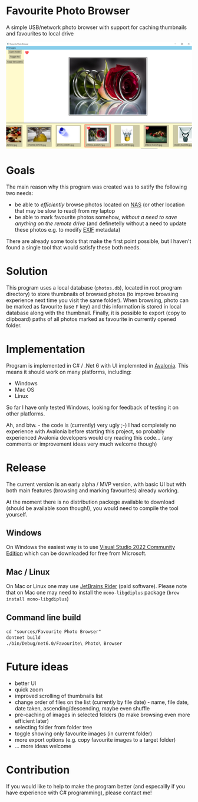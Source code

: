 # Favourite Photo Browser
A simple USB/network photo browser with support for caching thumbnails and favourites to local drive

<kbd>![Screenshot](doc/favourite-photo-browser-screenshot.png)</kbd>

# Goals

The main reason why this program was created was to satify the following two needs: 
- be able to *efficiently* browse photos located on [NAS](https://en.wikipedia.org/wiki/Network-attached_storage) (or other location that may be slow to read) from my laptop 
- be able to mark favourite photos somehow, *without a need to save anything on the remote drive* (and definetelly without a need to update these photos e.g. to modify [EXIF](https://en.wikipedia.org/wiki/Exif) metadata)

There are already some tools that make the first point possible, but I haven't found a single tool that would satisfy these both needs. 

# Solution 

This program uses a local database (`photos.db`), located in root program directory) to store thumbnails of browsed photos (to improve browsing experience next time you visit the same folder). When browsing, photo can be marked as favourite (use `F` key) and this information is stored in local database along with the thumbnail. 
Finally, it is possible to export (copy to clipboard) paths of all photos marked as favourite in currently opened folder.     

# Implementation 

Program is implemented in C# / .Net 6 with UI implemnted in [Avalonia](https://avaloniaui.net/). This means it should work on many platforms, including: 
- Windows 
- Mac OS
- Linux

So far I have only tested Windows, looking for feedback of testing it on other platforms. 

Ah, and btw. - the code is (currently) very ugly ;-) I had completely no experience with Avalonia before starting this project, so probably experienced Avalonia developers would cry reading this code... (any comments or improvement ideas very much welcome though) 

# Release

The current version is an early alpha / MVP version, with basic UI but with both main features (browsing and marking favourites) already working.    

At the moment there is no distribution packege available to download (should be available soon though!), you would need to compile the tool yourself. 

## Windows 

On Windows the easiest way is to use [Visual Studio 2022 Community Edition](https://visualstudio.microsoft.com/vs/community/) which can be downloaded for free from Microsoft.

## Mac / Linux 
On Mac or Linux one may use [JetBrains Rider](https://www.jetbrains.com/rider/) (paid software). Please note that on Mac one may need to install the `mono-libgdiplus` package (`brew install mono-libgdiplus`)

## Command line build 

```
cd "sources/Favourite Photo Browser"
dontnet build 
./bin/Debug/net6.0/Favourite\ Photo\ Browser
```

# Future ideas
- better UI
- quick zoom 
- improved scrolling of thumbnails list 
- change order of files on the list (currently by file date) - name, file date, date taken, ascending/descending, maybe even shuffle 
- pre-caching of images in selected folders (to make browsing even more efficient later)
- selecting folder from folder tree 
- toggle showing only favourite images (in currernt folder) 
- more export options (e.g. copy favourite images to a target folder) 
- ... more ideas welcome 

# Contribution 

If you would like to help to make the program better (and especailly if you have experience with C# programming), please contact me! 
